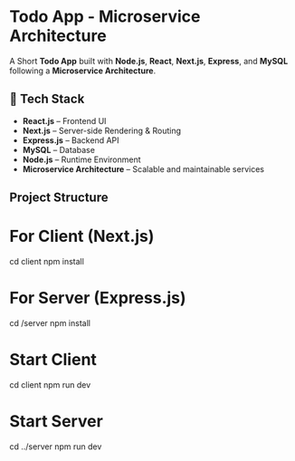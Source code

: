 # Todo App - Microservice Architecture

A Short **Todo App** built with **Node.js**, **React**, **Next.js**, **Express**, and **MySQL** following a **Microservice Architecture**.

## 🚀 Tech Stack

-  **React.js** – Frontend UI  
-  **Next.js** – Server-side Rendering & Routing  
-  **Express.js** – Backend API  
-  **MySQL** – Database  
-  **Node.js** – Runtime Environment  
-  **Microservice Architecture** – Scalable and maintainable services

## Project Structure

# For Client (Next.js)
cd client
npm install

# For Server (Express.js)
cd /server
npm install


# Start Client
cd client
npm run dev

# Start Server
cd ../server
npm run dev
